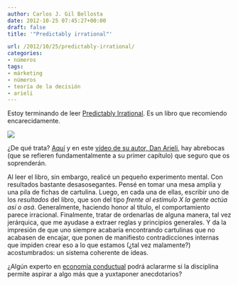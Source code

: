 ```yaml
---
author: Carlos J. Gil Bellosta
date: 2012-10-25 07:45:27+00:00
draft: false
title: '"Predictably irrational"'

url: /2012/10/25/predictably-irrational/
categories:
- números
tags:
- márketing
- números
- teoría de la decisión
- arieli
---
```


Estoy terminando de leer [Predictably Irrational](http://en.wikipedia.org/wiki/Predictably_Irrational). Es un libro que recomiendo encarecidamente.

[![](/wp-uploads/2012/10/200px-Predictably_Irrational_Book_Cover.jpg)
](/wp-uploads/2012/10/200px-Predictably_Irrational_Book_Cover.jpg)

¿De qué trata? [Aquí](http://conversionxl.com/pricing-experiments-you-might-not-know-but-can-learn-from/) y en este [vídeo de su autor, Dan Arieli,](http://www.ted.com/talks/dan_ariely_asks_are_we_in_control_of_our_own_decisions.html) hay abrebocas (que se refieren fundamentalmente a su primer capítulo) que seguro que os soprenderán.

Al leer el libro, sin embargo, realicé un pequeño experimento mental. Con resultados bastante desasosegantes. Pensé en tomar una mesa amplia y una pila de fichas de cartulina. Luego, en cada una de ellas, escribir uno de los _resultados_ del libro, que son del tipo _frente al estímulo X la gente actúa así o asá_. Generalmente, haciendo honor al título, el comportamiento parece irracional. Finalmente, tratar de ordenarlas de alguna manera, tal vez jerárquica, que me ayudase a extraer reglas y principios generales. Y da la impresión de que uno siempre acabaría encontrando cartulinas que no acabasen de encajar, que ponen de manifiesto contradicciones internas que impiden crear eso a lo que estamos (¿tal vez malamente?) acostumbrados: un sistema coherente de ideas.

¿Algún experto en [economía conductual](http://es.wikipedia.org/wiki/Econom%C3%ADa_conductual) podrá aclararme si la disciplina permite aspirar a algo más que a yuxtaponer anecdotarios?
